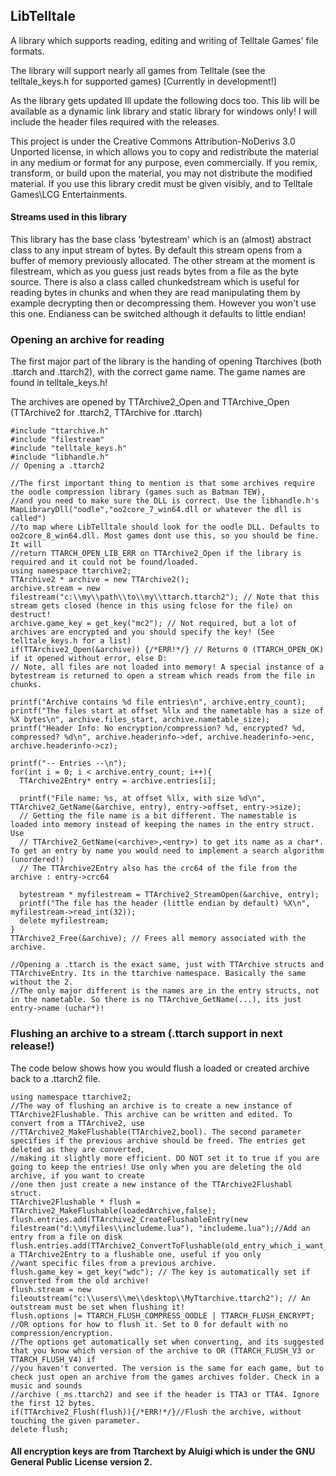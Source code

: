 ## LibTelltale
A library which supports reading, editing and writing of Telltale Games' file formats.

The library will support nearly all games from Telltale (see the telltale_keys.h for supported games) [Currently in development!]

As the library gets updated Ill update the following docs too. 
This lib will be available as a dynamic link library and static library for windows only! I will include the header files required with the releases.

This project is under the Creative Commons Attribution-NoDerivs 3.0 Unported license, in which allows you to copy and redistribute the material in any medium or format for any purpose, even commercially. If you remix, transform, or build upon the material, you may not distribute the modified material. If you use this library credit must be given visibly, and to Telltale Games\LCG Entertainments.

#### Streams used in this library

This library has the base class 'bytestream' which is an (almost) abstract class to any input stream of bytes. By default this stream opens from a buffer of memory previously allocated. The other stream at the moment is filestream, which as you guess just reads bytes from a file as the byte source. There is also a class called chunkedstream which is useful for reading bytes in chunks and when they are read manipulating them by example decrypting then or decompressing them. However you won't use this one. Endianess can be switched although it defaults to little endian!

### Opening an archive for reading

The first major part of the library is the handing of opening Ttarchives (both .ttarch and .ttarch2), with the correct game name.
The game names are found in telltale_keys.h!

The archives are opened by TTArchive2_Open and TTArchive_Open (TTArchive2 for .ttarch2, TTArchive for .ttarch)

```
#include "ttarchive.h"
#include "filestream"
#include "telltale_keys.h"
#include "libhandle.h"
// Opening a .ttarch2

//The first important thing to mention is that some archives require the oodle compression library (games such as Batman TEW),
//and you need to make sure the DLL is correct. Use the libhandle.h's MapLibraryDll("oodle","oo2core_7_win64.dll or whatever the dll is called")
//to map where LibTelltale should look for the oodle DLL. Defaults to oo2core_8_win64.dll. Most games dont use this, so you should be fine. It will
//return TTARCH_OPEN_LIB_ERR on TTArchive2_Open if the library is required and it could not be found/loaded.
using namespace ttarchive2;
TTArchive2 * archive = new TTArchive2();
archive.stream = new filestream("c:\\my\\path\\to\\my\\ttarch.ttarch2"); // Note that this stream gets closed (hence in this using fclose for the file) on destruct!
archive.game_key = get_key("mc2"); // Not required, but a lot of archives are encrypted and you should specify the key! (See telltale_keys.h for a list)
if(TTArchive2_Open(&archive)) {/*ERR!*/} // Returns 0 (TTARCH_OPEN_OK) if it opened without error, else D:
// Note, all files are not loaded into memory! A special instance of a bytestream is returned to open a stream which reads from the file in chunks.

printf("Archive contains %d file entries\n", archive.entry_count);
printf("The files start at offset %llx and the nametable has a size of %X bytes\n", archive.files_start, archive.nametable_size);
printf("Header Info: No encryption/compression? %d, encrypted? %d, compressed? %d\n", archive.headerinfo->def, archive.headerinfo->enc, archive.headerinfo->cz);

printf("-- Entries --\n");
for(int i = 0; i < archive.entry_count; i++){
  TTArchive2Entry* entry = archive.entries[i];
  
  printf("File name: %s, at offset %llx, with size %d\n", TTArchive2_GetName(&archive, entry), entry->offset, entry->size);
  // Getting the file name is a bit different. The namestable is loaded into memory instead of keeping the names in the entry struct. Use
  // TTArchive2_GetName(<archive>,<entry>) to get its name as a char*. To get an entry by name you would need to implement a search algorithm (unordered!)
  // The TTArchive2Entry also has the crc64 of the file from the archive : entry->crc64
  
  bytestream * myfilestream = TTArchive2_StreamOpen(&archive, entry);
  printf("The file has the header (little endian by default) %X\n", myfilestream->read_int(32));
  delete myfilestream;
}
TTArchive2_Free(&archive); // Frees all memory associated with the archive.

//Opening a .ttarch is the exact same, just with TTArchive structs and TTArchiveEntry. Its in the ttarchive namespace. Basically the same without the 2.
//The only major different is the names are in the entry structs, not in the nametable. So there is no TTArchive_GetName(...), its just entry->name (uchar*)!
```

### Flushing an archive to a stream (.ttarch support in next release!)

The code below shows how you would flush a loaded or created archive back to a .ttarch2 file. 

```
using namespace ttarchive2;
//The way of flushing an archive is to create a new instance of TTArchive2Flushable. This archive can be written and edited. To convert from a TTArchive2, use
//TTArchive2_MakeFlushable(TTArchive2,bool). The second parameter specifies if the previous archive should be freed. The entries get deleted as they are converted,
//making it slightly more efficient. DO NOT set it to true if you are going to keep the entries! Use only when you are deleting the old archive, if you want to create
//one then just create a new instance of the TTArchive2Flushabl struct.
TTArchive2Flushable * flush = TTArchive2_MakeFlushable(loadedArchive,false);
flush.entries.add(TTArchive2_CreateFlushableEntry(new filestream("d:\\myfiles\\includeme.lua"), "includeme.lua");//Add an entry from a file on disk
flush.entries.add(TTArchive2_ConvertToFlushable(old_entry_which_i_want_to_import_into_the_archive));//Convert a TTArchive2Entry to a flushable one, useful if you only 
//want specific files from a previous archive.
flush.game_key = get_key("wdc"); // The key is automatically set if converted from the old archive!
flush.stream = new fileoutstream("c:\\users\\me\\desktop\\MyTtarchive.ttarch2"); // An outstream must be set when flushing it!
flush.options |= TTARCH_FLUSH_COMPRESS_OODLE | TTARCH_FLUSH_ENCRYPT; //OR options for how to flush it. Set to 0 for default with no compression/encryption.
//The options get automatically set when converting, and its suggested that you know which version of the archive to OR (TTARCH_FLUSH_V3 or TTARCH_FLUSH_V4) if 
//you haven't converted. The version is the same for each game, but to check just open an archive from the games archives folder. Check in a music and sounds
//archive (_ms.ttarch2) and see if the header is TTA3 or TTA4. Ignore the first 12 bytes.
if(TTArchive2_Flush(flush)){/*ERR!*/}//Flush the archive, without touching the given parameter. 
delete flush;

```

#### All encryption keys are from Ttarchext by Aluigi which is under the GNU General Public License version 2.
